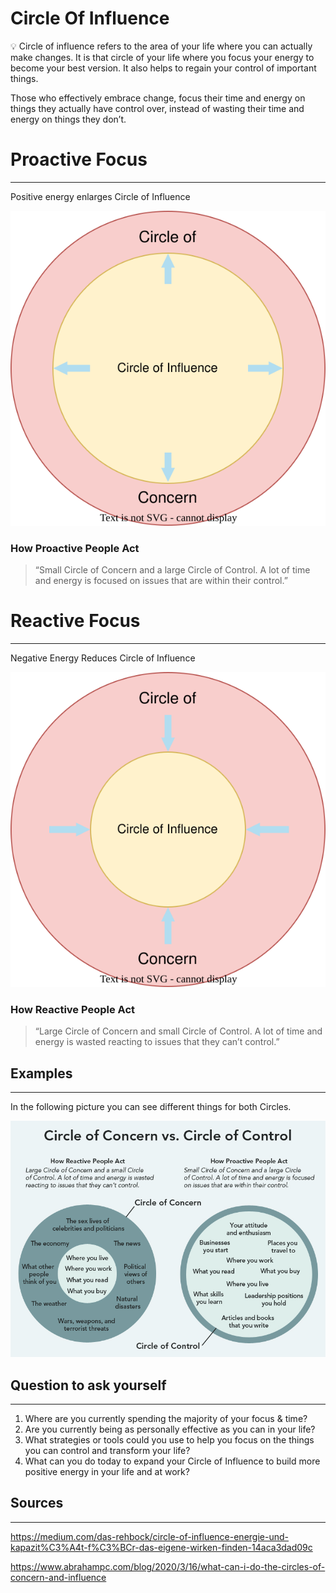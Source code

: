 # Circle Of Influence
💡 Circle of influence refers to the area of your life where you can actually make changes. It is that circle of your life where you focus your energy to become your best version. It also helps to regain your control of important things.

Those who effectively embrace change, focus their time and energy on things they actually have control over, instead of wasting their time and energy on things they don’t.

# Proactive Focus
---
Positive energy enlarges Circle of Influence

![](proactiveFocus.drawio.svg)

### How Proactive People Act
> “Small Circle of Concern and a large Circle of Control. A lot of time and energy is focused on issues that are within their control.”
> 

# Reactive Focus
---
Negative Energy Reduces Circle of Influence

![](reactiveFocus.drawio.svg)

### How Reactive People Act
> “Large Circle of Concern and small Circle of Control. A lot of time and energy is wasted reacting to issues that they can’t control.”
> 

## Examples
---
In the following picture you can see different things for both Circles.

![](examples.png)

## Question to ask yourself
---
1. Where are you currently spending the majority of your focus & time?
2. Are you currently being as personally effective as you can in your life?
3. What strategies or tools could you use to help you focus on the things you can control and transform your life?
4. What can you do today to expand your Circle of Influence to build more positive energy in your life and at work?


## Sources
---

https://medium.com/das-rehbock/circle-of-influence-energie-und-kapazit%C3%A4t-f%C3%BCr-das-eigene-wirken-finden-14aca3dad09c

https://www.abrahampc.com/blog/2020/3/16/what-can-i-do-the-circles-of-concern-and-influence